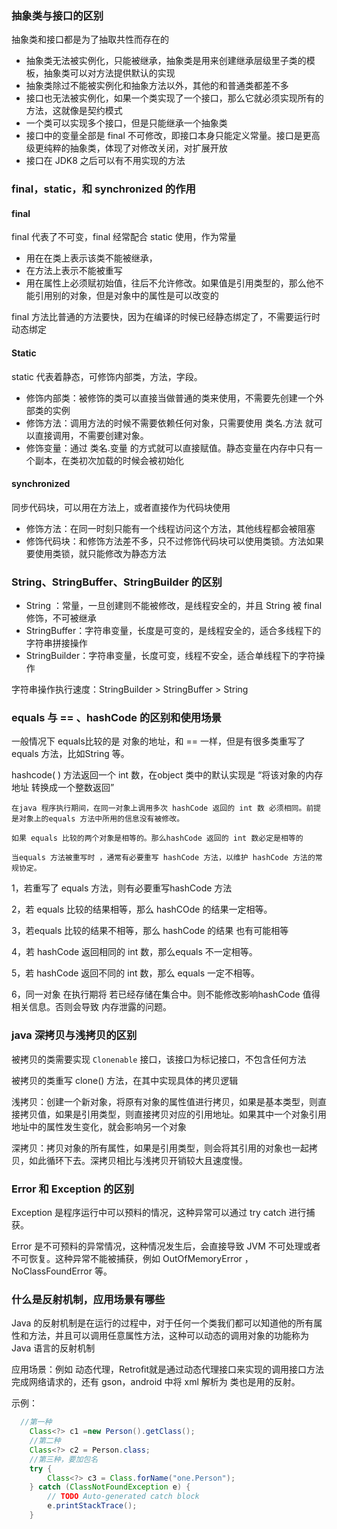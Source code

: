 ### 抽象类与接口的区别

抽象类和接口都是为了抽取共性而存在的

- 抽象类无法被实例化，只能被继承，抽象类是用来创建继承层级里子类的模板，抽象类可以对方法提供默认的实现
- 抽象类除过不能被实例化和抽象方法以外，其他的和普通类都差不多
- 接口也无法被实例化，如果一个类实现了一个接口，那么它就必须实现所有的方法，这就像是契约模式
- 一个类可以实现多个接口，但是只能继承一个抽象类
- 接口中的变量全部是 final 不可修改，即接口本身只能定义常量。接口是更高级更纯粹的抽象类，体现了对修改关闭，对扩展开放
- 接口在 JDK8 之后可以有不用实现的方法



### final，static，和 synchronized 的作用

#### final 

final 代表了不可变，final  经常配合 static 使用，作为常量

- 用在在类上表示该类不能被继承，
- 在方法上表示不能被重写
- 用在属性上必须赋初始值，往后不允许修改。如果值是引用类型的，那么他不能引用别的对象，但是对象中的属性是可以改变的

final 方法比普通的方法要快，因为在编译的时候已经静态绑定了，不需要运行时动态绑定

#### Static

static 代表着静态，可修饰内部类，方法，字段。

- 修饰内部类：被修饰的类可以直接当做普通的类来使用，不需要先创建一个外部类的实例
- 修饰方法：调用方法的时候不需要依赖任何对象，只需要使用 类名.方法 就可以直接调用，不需要创建对象。
- 修饰变量：通过 类名.变量 的方式就可以直接赋值。静态变量在内存中只有一个副本，在类初次加载的时候会被初始化

#### synchronized

同步代码块，可以用在方法上，或者直接作为代码块使用

- 修饰方法：在同一时刻只能有一个线程访问这个方法，其他线程都会被阻塞
- 修饰代码块：和修饰方法差不多，只不过修饰代码块可以使用类锁。方法如果要使用类锁，就只能修改为静态方法



### String、StringBuffer、StringBuilder 的区别

- String ：常量，一旦创建则不能被修改，是线程安全的，并且 String 被 final 修饰，不可被继承
- StringBuffer：字符串变量，长度是可变的，是线程安全的，适合多线程下的字符串拼接操作
- StringBuilder：字符串变量，长度可变，线程不安全，适合单线程下的字符操作

字符串操作执行速度：StringBuilder > StringBuffer > String



### equals 与 == 、hashCode 的区别和使用场景

一般情况下 equals比较的是 对象的地址，和 == 一样，但是有很多类重写了equals 方法，比如String 等。

 hashcode( ) 方法返回一个 int 数，在object 类中的默认实现是 “将该对象的内存地址 转换成一个整数返回”

```
在java 程序执行期间，在同一对象上调用多次 hashCode 返回的 int 数 必须相同。前提是对象上的equals 方法中所用的信息没有被修改。

如果 equals 比较的两个对象是相等的。那么hashCode 返回的 int 数必定是相等的

当equals 方法被重写时 ，通常有必要重写 hashCode 方法，以维护 hashCode 方法的常规协定。
```

1，若重写了 equals 方法，则有必要重写hashCode 方法

2，若 equals 比较的结果相等，那么 hashCOde 的结果一定相等。

3，若equals 比较的结果不相等，那么 hashCode 的结果 也有可能相等

4，若 hashCode 返回相同的 int 数，那么equals 不一定相等。

5，若 hashCode 返回不同的 int 数，那么 equals 一定不相等。

6，同一对象 在执行期将 若已经存储在集合中。则不能修改影响hashCode 值得相关信息。否则会导致 内存泄露的问题。



### java 深拷贝与浅拷贝的区别

被拷贝的类需要实现 `Clonenable` 接口，该接口为标记接口，不包含任何方法

被拷贝的类重写 clone() 方法，在其中实现具体的拷贝逻辑



浅拷贝：创建一个新对象，将原有对象的属性值进行拷贝，如果是基本类型，则直接拷贝值，如果是引用类型，则直接拷贝对应的引用地址。如果其中一个对象引用地址中的属性发生变化，就会影响另一个对象

深拷贝：拷贝对象的所有属性，如果是引用类型，则会将其引用的对象也一起拷贝，如此循环下去。深拷贝相比与浅拷贝开销较大且速度慢。



### Error 和 Exception 的区别

Exception 是程序运行中可以预料的情况，这种异常可以通过 try catch 进行捕获。

Error 是不可预料的异常情况，这种情况发生后，会直接导致 JVM 不可处理或者不可恢复。这种异常不能被捕获，例如 OutOfMemoryError ，NoClassFoundError 等。



### 什么是反射机制，应用场景有哪些

Java 的反射机制是在运行的过程中，对于任何一个类我们都可以知道他的所有属性和方法，并且可以调用任意属性方法，这种可以动态的调用对象的功能称为 Java 语言的反射机制

应用场景：例如 动态代理，Retrofit就是通过动态代理接口来实现的调用接口方法完成网络请求的，还有 gson，android 中将 xml 解析为 类也是用的反射。

示例：

```java
  //第一种
	Class<?> c1 =new Person().getClass();
	//第二种
	Class<?> c2 = Person.class;
	//第三种，要加包名
	try {
		Class<?> c3 = Class.forName("one.Person");
	} catch (ClassNotFoundException e) {
		// TODO Auto-generated catch block
		e.printStackTrace();
	}
```


